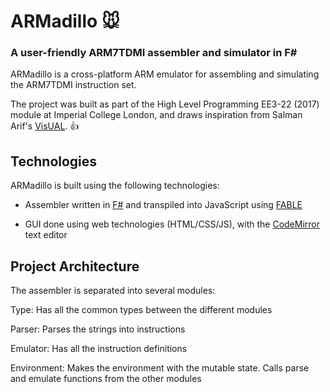 # ARMadillo :mouse:
### A user-friendly ARM7TDMI assembler and simulator in F&#35; 

ARMadillo is a cross-platform ARM emulator for assembling and simulating the ARM7TDMI instruction set. 

The project was built as part of the High Level Programming EE3-22 (2017) module at Imperial College London, and draws inspiration from Salman Arif's [VisUAL](https://salmanarif.bitbucket.io/visual/). :+1:

## Technologies

ARMadillo is built using the following technologies:

* Assembler written in [F#](http://fsharp.org/) and transpiled into JavaScript using [FABLE](http://fable.io/)

* GUI done using web technologies (HTML/CSS/JS), with the [CodeMirror](https://codemirror.net/) text editor  

## Project Architecture

The assembler is separated into several modules:

Type: Has all the common types between the different modules

Parser: Parses the strings into instructions

Emulator: Has all the instruction definitions

Environment: Makes the environment with the mutable state. Calls parse and emulate functions from the other modules
